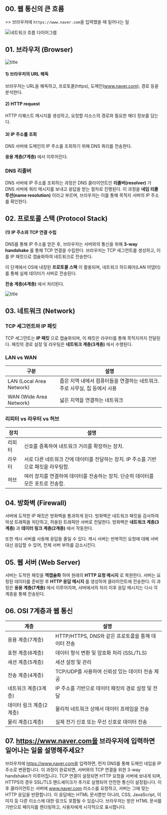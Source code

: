 ## 00. 웹 통신의 큰 흐름
=> 브라우저에 `https://www.naver.com`을 입력했을 때 일어나는 일

![네트워크 흐름 다이어그램](https://media.vlpt.us/images/woo0_hooo/post/e119383c-61cc-46d5-a85d-b27b65ddee1e/Untitled.png)

## 01. 브라우저 (Browser)

![title](https://lh3.googleusercontent.com/proxy/EkV9bSH3iBbD1ld9xKcJFyGr45tkdHgKc5Han1mlrqjo3KLHbacTCw8tfiHYfk-nDOcEd2Q1TA)


#### 1) 브라우저의 URL 해독 
브라우저는 URL을 해독하고, 프로토콜(https), 도메인(www.naver.com), 경로 등을 분석한다.

#### 2) HTTP request
HTTP 리퀘스트 메시지를 생성하고, 요청할 리소스의 경로와 필요한 헤더 정보를 담는다.

#### 3)  IP 주소를 조회
DNS 서버에 도메인의 IP 주소를 조회하기 위해 DNS 쿼리를 전송한다.

**응용 계층(7계층)** 에서 이루어진다.


### DNS 리졸버
DNS 서버에 IP 주소를 조회하는 과정은 DNS 클라이언트인 **리졸버(resolver)** 가 DNS 서버에 쿼리 메시지를 보내고 응답을 받는 절차로 진행된다. 이 과정을 **네임 리졸루션(name resolution)** 이라고 부르며, 브라우저는 이를 통해 목적지 서버의 IP 주소를 확인한다.



## 02. 프로토콜 스택 (Protocol Stack)

#### (1) IP 주소와 TCP 연결 수립
DNS를 통해 IP 주소를 얻은 후, 브라우저는 서버와의 통신을 위해 **3-way handshake** 를 통해 TCP 연결을 수립한다. 브라우저는 TCP 세그먼트를 생성하고, 이를 IP 패킷으로 캡슐화하여 네트워크로 전송한다.

이 단계에서 OS에 내장된 **프로토콜 스택** 이 활용되며, 네트워크 하드웨어(LAN 어댑터)를 통해 실제 데이터가 서버로 전송된다.

**전송 계층(4계층)** 에서 처리된다. 

![title](https://velog.velcdn.com/images/choiys0212/post/c6c69813-a31d-4f37-ab95-5f49ec09dab5/image.png)



## 03. 네트워크 (Network)

### TCP 세그먼트와 IP 패킷
TCP 세그먼트는 **IP 패킷** 으로 캡슐화되며, 이 패킷은 라우터를 통해 목적지까지 전달된다. 패킷의 경로 설정 및 라우팅은 **네트워크 계층(3계층)** 에서 수행된다.

### LAN vs WAN
| 구분 | 설명 |
|------|------|
| LAN (Local Area Network) | 좁은 지역 내에서 컴퓨터들을 연결하는 네트워크. 주로 사무실, 집 등에서 사용 |
| WAN (Wide Area Network)  | 넓은 지역을 연결하는 네트워크 |

### 리피터 vs 라우터 vs 허브
| 장치 | 설명 |
|------|------|
| 리피터 | 신호를 증폭하여 네트워크 거리를 확장하는 장치. |
| 라우터 | 서로 다른 네트워크 간에 데이터를 전달하는 장치. IP 주소를 기반으로 패킷을 라우팅함. |
| 허브   | 여러 장치를 연결하여 데이터를 전송하는 장치. 단순히 데이터를 모든 포트로 전송함. |

## 04. 방화벽 (Firewall)

서버에 도착한 IP 패킷은 방화벽을 통과하게 된다. 방화벽은 네트워크 패킷을 검사하여 악성 트래픽을 차단하고, 허용된 트래픽만 서버로 전달한다. 방화벽은 **네트워크 계층(3계층)** 과 **데이터 링크 계층(2계층)** 에서 작동한다.

또한 캐시 서버를 사용해 응답을 줄일 수 있다. 캐시 서버는 반복적인 요청에 대해 서버 대신 응답할 수 있어, 전체 서버 부하를 감소시킨다.


## 05. 웹 서버 (Web Server)

서버는 도착한 패킷을 **역캡슐화** 하여 원래의 **HTTP 요청 메시지** 로 복원한다. 서버는 요청된 데이터를 준비한 후 **HTTP 응답 메시지** 를 생성하여 클라이언트에 전송한다. 이 과정은 **응용 계층(7계층)** 에서 이루어지며, 서버에서의 처리 이후 응답 메시지는 다시 각 계층을 통해 전송된다.


## 06. OSI 7계층과 웹 통신

| 계층                     | 설명                                          |
|--------------------------|-----------------------------------------------|
| 응용 계층(7계층)         | HTTP/HTTPS, DNS와 같은 프로토콜을 통해 데이터 전송 |
| 표현 계층(6계층)         | 데이터 형식 변환 및 암호화 처리 (SSL/TLS)      |
| 세션 계층(5계층)         | 세션 설정 및 관리                             |
| 전송 계층(4계층)         | TCP/UDP를 사용하여 신뢰성 있는 데이터 전송 제공 |
| 네트워크 계층(3계층)     | IP 주소를 기반으로 데이터 패킷의 경로 설정 및 전달 |
| 데이터 링크 계층(2계층)  | 물리적 네트워크 상에서 데이터 프레임을 전송      |
| 물리 계층(1계층)         | 실제 전기 신호 또는 무선 신호로 데이터 전송    |




## 07. https://www.naver.com을 브라우저에 입력하면 일어나는 일을 설명해주세요? 
브라우저에 https://www.naver.com을 입력하면, 먼저 DNS를 통해 도메인 네임을 IP 주소로 변환합니다. 이 과정이 완료되면, 서버와의 TCP 연결을 위한 3-way handshake가 이루어집니다. TCP 연결이 설정되면 HTTP 요청을 서버에 보내게 되며, HTTPS의 경우 SSL/TLS 핸드셰이크가 추가로 실행되어 안전한 통신이 설정됩니다. 이후 클라이언트는 서버에 www.naver.com 리소스를 요청하고, 서버는 그에 맞는 HTTP 응답을 반환합니다. 이 응답에는 HTML 문서뿐만 아니라, CSS, JavaScript, 이미지 등 다른 리소스에 대한 링크도 포함될 수 있습니다. 브라우저는 받은 HTML 문서를 기반으로 페이지를 렌더링하고, 사용자에게 시각적으로 표시합니다. 
